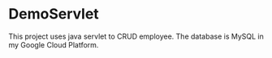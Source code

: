 # DemoServlet
This project uses java servlet to CRUD employee. The database is MySQL in my Google Cloud Platform.
